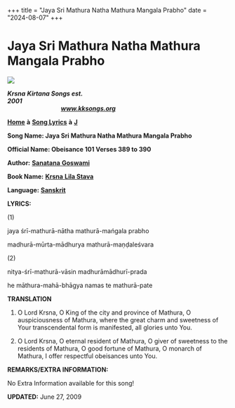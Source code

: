 +++
title = "Jaya Sri Mathura Natha Mathura Mangala Prabho"
date = "2024-08-07"
+++

# Jaya Sri Mathura Natha Mathura Mangala Prabho
**[![](http://kksongs.org/image_files/image002.jpg)](http://kksongs.org/)**

**_Krsna_** **_Kirtana Songs est. 2001_**                                                                                                                                                      **_www.kksongs.org_**

**[Home](http://kksongs.org/)** **à** **[Song Lyrics](http://kksongs.org/lyrics.html)** **à** **[J](http://kksongs.org/songs/song_j.html)**

**Song Name: Jaya Sri Mathura Natha Mathura Mangala Prabho**

**Official Name: Obeisance 101 Verses 389 to 390**

**Author:** [**Sanatana** **Goswami**](http://kksongs.org/authors/list/sanatana_g.html)

**Book Name:** [**Krsna** **Lila Stava**](http://kksongs.org/authors/krsnalilastava.html)

**Language:** [**Sanskrit**](http://kksongs.org/language/list/sanskrit.html)

**LYRICS:**

(1)

jaya śrī-mathurā-nātha mathurā-mańgala prabho

madhurā-mūrta-mādhurya mathurā\-maṇḍaleśvara

(2)

nitya\-śrī\-mathurā\-vāsin madhurāmādhurī\-prada

he māthura\-mahā\-bhāgya namas te mathurā-pate

**TRANSLATION**

1) O Lord Krsna, O King of the city and province of Mathura, O auspiciousness of Mathura, where the great charm and sweetness of Your transcendental form is manifested, all glories unto You.

2) O Lord Krsna, O eternal resident of Mathura, O giver of sweetness to the residents of Mathura, O good fortune of Mathura, O monarch of Mathura, I offer respectful obeisances unto You.

**REMARKS/EXTRA INFORMATION:**

No Extra Information available for this song!

**UPDATED:** June 27, 2009